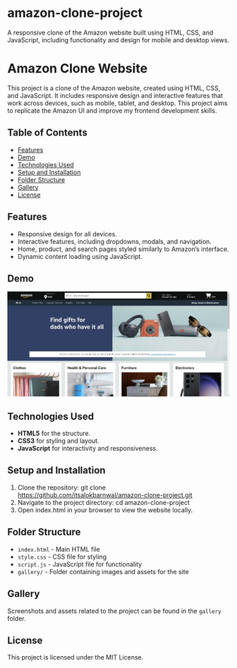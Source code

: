 # amazon-clone-project
A responsive clone of the Amazon website built using HTML, CSS, and JavaScript, including functionality and design for mobile and desktop views.
# Amazon Clone Website

This project is a clone of the Amazon website, created using HTML, CSS, and JavaScript. It includes responsive design and interactive features that work across devices, such as mobile, tablet, and desktop. This project aims to replicate the Amazon UI and improve my frontend development skills.

## Table of Contents
- [Features](#features)
- [Demo](#demo)
- [Technologies Used](#technologies-used)
- [Setup and Installation](#setup-and-installation)
- [Folder Structure](#folder-structure)
- [Gallery](#gallery)
- [License](#license)

## Features
- Responsive design for all devices.
- Interactive features, including dropdowns, modals, and navigation.
- Home, product, and search pages styled similarly to Amazon’s interface.
- Dynamic content loading using JavaScript.

## Demo
![Demo Image](gallery/demo-image.png)

## Technologies Used
- **HTML5** for the structure.
- **CSS3** for styling and layout.
- **JavaScript** for interactivity and responsiveness.

## Setup and Installation
1. Clone the repository:
   git clone https://github.com/itsalokbarnwal/amazon-clone-project.git
2. Navigate to the project directory:
   cd amazon-clone-project
3. Open index.html in your browser to view the website locally.

## Folder Structure
- `index.html` - Main HTML file
- `style.css` - CSS file for styling
- `script.js` - JavaScript file for functionality
- `gallery/` - Folder containing images and assets for the site

## Gallery
Screenshots and assets related to the project can be found in the `gallery` folder.

## License
This project is licensed under the MIT License.
